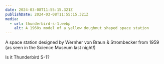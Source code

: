 ```yaml
---
date: 2024-03-08T11:55:15.321Z
publishDate: 2024-03-08T11:55:15.321Z
media:
  - url: thunderbird-s-1.webp
    alt: A 1960s model of a yellow doughnut shaped space station
---
```


A space station designed by Wernher von Braun & Strombecker from 1959 (as seen in the Science Museum last night!)

Is it Thunderbird S-1?
